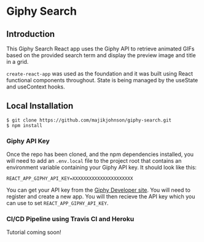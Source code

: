 # Giphy Search

## Introduction
This Giphy Search React app uses the Giphy API to retrieve animated GIFs based on the provided search term and display the preview image and title in a grid.

```create-react-app``` was used as the foundation and it was built using React functional components throughout.  State is being managed by the useState and useContext hooks.

## Local Installation
```
$ git clone https://github.com/majikjohnson/giphy-search.git
$ npm install
```
### Giphy API Key
Once the repo has been cloned, and the npm dependencies installed, you will need to add an ```.env.local``` file to the project root that contains an environment variable containing your Giphy API key.  It should look like this:
```
REACT_APP_GIPHY_API_KEY=XXXXXXXXXXXXXXXXXXXXXX
```
You can get your API key from the [Giphy Developer site](https://developers.giphy.com).  You will need to register and create a new app.  You will then recieve the API key which you can use to set ```REACT_APP_GIPHY_API_KEY```.
### CI/CD Pipeline using Travis CI and Heroku
Tutorial coming soon!